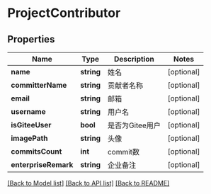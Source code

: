 # ProjectContributor

## Properties
Name | Type | Description | Notes
------------ | ------------- | ------------- | -------------
**name** | **string** | 姓名 | [optional] 
**committerName** | **string** | 贡献者名称 | [optional] 
**email** | **string** | 邮箱 | [optional] 
**username** | **string** | 用户名 | [optional] 
**isGiteeUser** | **bool** | 是否为Gitee用户 | [optional] 
**imagePath** | **string** | 头像 | [optional] 
**commitsCount** | **int** | commit数 | [optional] 
**enterpriseRemark** | **string** | 企业备注 | [optional] 

[[Back to Model list]](../../README.md#documentation-for-models) [[Back to API list]](../../README.md#documentation-for-api-endpoints) [[Back to README]](../../README.md)


